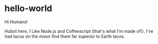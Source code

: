 # hello-world


Hi  Humans!

Hubot here, I Like Node.js and Coffeescript {that's what I'm made of!}.
I've had tacos on the moon find them far superior to Earth tacos.
